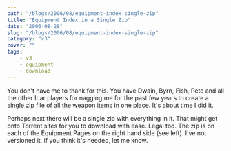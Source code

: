 ```yaml
---
path: "/blogs/2006/08/equipment-index-single-zip"
title: "Equipment Index in a Single Zip"
date: "2006-08-28"
slug: "/blogs/2006/08/equipment-index-single-zip"
category: "v3"
cover: ""
tags:
    - v3
    - equipment
    - download
---
```

You don't have me to thank for this. You have Dwain, Byrn, Fish, Pete and all the other Icar players for nagging me for the past few years to create a single zip file of all the weapon items in one place. It's about time I did it. 

Perhaps next there will be a single zip with everything in it. That might get onto Torrent sites for you to download with ease. Legal too. The zip is on each of the Equipment Pages on the right hand side (see left). I've not versioned it, if you think it's needed, let me know.